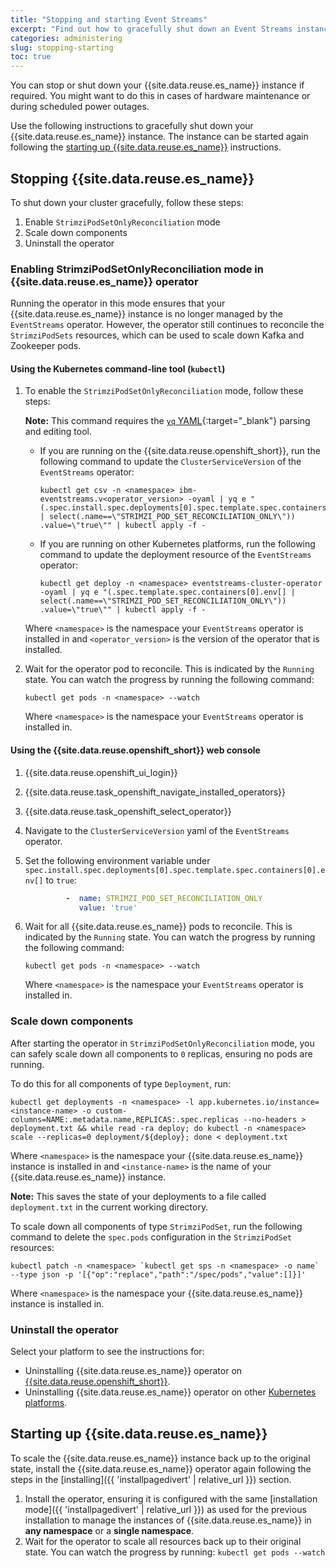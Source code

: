 ```yaml
---
title: "Stopping and starting Event Streams"
excerpt: "Find out how to gracefully shut down an Event Streams instance, for example, in preparation for maintenance."
categories: administering
slug: stopping-starting
toc: true
---
```


You can stop or shut down your {{site.data.reuse.es_name}} instance if required.
You might want to do this in cases of hardware maintenance or during scheduled power outages.

Use the following instructions to gracefully shut down your {{site.data.reuse.es_name}} instance. The instance can be started again following the [starting up {{site.data.reuse.es_name}}](#starting-up-event-streams) instructions.

## Stopping {{site.data.reuse.es_name}}

To shut down your cluster gracefully, follow these steps: 
1. Enable `StrimziPodSetOnlyReconciliation` mode 
2. Scale down components
3. Uninstall the operator

### Enabling StrimziPodSetOnlyReconciliation mode in {{site.data.reuse.es_name}} operator

Running the operator in this mode ensures that your {{site.data.reuse.es_name}} instance is no longer managed by the `EventStreams` operator. However, the operator still continues to reconcile the `StrimziPodSets` resources, which can be used to scale down Kafka and Zookeeper pods.

#### Using the Kubernetes command-line tool (`kubectl`)

1. To enable the `StrimziPodSetOnlyReconciliation` mode, follow these steps: 

   **Note:** This command requires the [`yq` YAML](https://github.com/mikefarah/yq){:target="_blank"} parsing and editing tool.
   - If you are running on the {{site.data.reuse.openshift_short}}, run the following command to update the `ClusterServiceVersion` of the `EventStreams` operator:

      ```shell
      kubectl get csv -n <namespace> ibm-eventstreams.v<operator_version> -oyaml | yq e "(.spec.install.spec.deployments[0].spec.template.spec.containers[0].env[] | select(.name==\"STRIMZI_POD_SET_RECONCILIATION_ONLY\")) .value=\"true\"" | kubectl apply -f -
      ```

   - If you are running on other Kubernetes platforms, run the following command to update the deployment resource of the `EventStreams` operator:

      ```shell
      kubectl get deploy -n <namespace> eventstreams-cluster-operator -oyaml | yq e "(.spec.template.spec.containers[0].env[] | select(.name==\"STRIMZI_POD_SET_RECONCILIATION_ONLY\")) .value=\"true\"" | kubectl apply -f -
      ```

   Where `<namespace>` is the namespace your `EventStreams` operator is installed in and `<operator_version>` is the version of the operator that is installed.
2. Wait for the operator pod to reconcile. This is indicated by the `Running` state. You can watch the progress by running the following command:

   `kubectl get pods -n <namespace> --watch`

   Where `<namespace>` is the namespace your `EventStreams` operator is installed in.

#### Using the {{site.data.reuse.openshift_short}} web console

1. {{site.data.reuse.openshift_ui_login}}
2. {{site.data.reuse.task_openshift_navigate_installed_operators}}
3. {{site.data.reuse.task_openshift_select_operator}}
4. Navigate to the `ClusterServiceVersion` yaml of the `EventStreams` operator.
5. Set the following environment variable under `spec.install.spec.deployments[0].spec.template.spec.containers[0].env[]` to `true`:
   
   ```yaml
            -  name: STRIMZI_POD_SET_RECONCILIATION_ONLY
               value: 'true'
   ```
6. Wait for all {{site.data.reuse.es_name}} pods to reconcile. This is indicated by the `Running` state. You can watch the progress by running the following command:

   `kubectl get pods -n <namespace> --watch`

   Where `<namespace>` is the namespace your `EventStreams` operator is installed in.

### Scale down components

After starting the operator in `StrimziPodSetOnlyReconciliation` mode, you can safely scale down all components to `0` replicas, ensuring no pods are running.

To do this for all components of type `Deployment`, run:

```shell
kubectl get deployments -n <namespace> -l app.kubernetes.io/instance=<instance-name> -o custom-columns=NAME:.metadata.name,REPLICAS:.spec.replicas --no-headers > deployment.txt && while read -ra deploy; do kubectl -n <namespace> scale --replicas=0 deployment/${deploy}; done < deployment.txt
```

Where `<namespace>` is the namespace your {{site.data.reuse.es_name}} instance is installed in and `<instance-name>` is the name of your {{site.data.reuse.es_name}} instance.

**Note:** This saves the state of your deployments to a file called `deployment.txt` in the current working directory.

To scale down all components of type `StrimziPodSet`, run the following command to delete the `spec.pods` configuration in the `StrimziPodSet` resources:

```shell
kubectl patch -n <namespace> `kubectl get sps -n <namespace> -o name` --type json -p '[{"op":"replace","path":"/spec/pods","value":[]}]'
```

Where `<namespace>` is the namespace your {{site.data.reuse.es_name}} instance is installed in.  

### Uninstall the operator

Select your platform to see the instructions for:

- Uninstalling {{site.data.reuse.es_name}} operator on [{{site.data.reuse.openshift_short}}](../../installing/uninstalling/#uninstalling-an-event-streams-operator-on-openshift-container-platform).
- Uninstalling {{site.data.reuse.es_name}} operator on other [Kubernetes platforms](../../installing/uninstalling/#uninstalling-an-event-streams-operator-on-other-kubernetes-platforms).

## Starting up {{site.data.reuse.es_name}}

To scale the {{site.data.reuse.es_name}} instance back up to the original state, install the {{site.data.reuse.es_name}} operator again following the steps in the [installing]({{ 'installpagedivert' | relative_url }}) section.

1. Install the operator, ensuring it is configured with the same [installation mode]({{ 'installpagedivert' | relative_url }}) as used for the previous installation to manage the instances of {{site.data.reuse.es_name}} in **any namespace** or a **single namespace**.
2. Wait for the operator to scale all resources back up to their original state. You can watch the progress by running:
   `kubectl get pods --watch`
